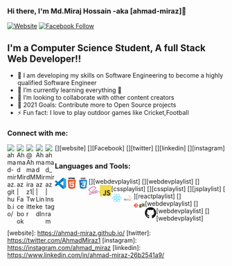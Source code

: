 ### Hi there, I'm Md.Miraj Hossain -aka [ahmad-miraz]👋
[![Website](https://ahmad-miraz.github.io/)](https://ahmad-miraz.github.io/)
[![Facebook Follow](https://www.facebook.com/ahmad.miraz.121/)](https://www.facebook.com/ahmad.miraz.121/)
## I'm a Computer Science Student, A full Stack Web Developer!!
- 🔭 I am developing my skills on Software Engineering to become a highly qualified Software Engineer 
- 🌱 I’m currently learning everything 🤣
- 👯 I’m looking to collaborate with other content creators
- 🥅 2021 Goals: Contribute more to Open Source projects
- ⚡ Fun fact: I love to play outdoor games like Cricket,Football
### Connect with me:
[<img align="left" alt="ahmad-miraz.github.io/" width="22px" src="https://ahmad-miraz.github.io/images/avatar.jpg" />][website]
[<img align="left" alt="Ahmad Miraz | Facebook" width="22px" src="https://cdn.jsdelivr.net/npm/simple-icons@v3/icons/facebook.svg" />][Facebook]
[<img align="left" alt="@AhmadMiraz1| Twitter" width="22px" src="https://cdn.jsdelivr.net/npm/simple-icons@v3/icons/twitter.svg" />][twitter]
[<img align="left" alt="Ahmad Miraz | LinkedIn" width="22px" src="https://cdn.jsdelivr.net/npm/simple-icons@v3/icons/linkedin.svg" />][linkedin]
[<img align="left" alt="ahmad_miraz | Instagram" width="22px" src="https://cdn.jsdelivr.net/npm/simple-icons@v3/icons/instagram.svg" />][instagram]
<br />
### Languages and Tools:
[<img align="left" alt="Visual Studio Code" width="26px" src="https://raw.githubusercontent.com/github/explore/80688e429a7d4ef2fca1e82350fe8e3517d3494d/topics/visual-studio-code/visual-studio-code.png" />][webdevplaylist]
[<img align="left" alt="HTML5" width="26px" src="https://raw.githubusercontent.com/github/explore/80688e429a7d4ef2fca1e82350fe8e3517d3494d/topics/html/html.png" />][webdevplaylist]
[<img align="left" alt="CSS3" width="26px" src="https://raw.githubusercontent.com/github/explore/80688e429a7d4ef2fca1e82350fe8e3517d3494d/topics/css/css.png" />][cssplaylist]
[<img align="left" alt="Sass" width="26px" src="https://raw.githubusercontent.com/github/explore/80688e429a7d4ef2fca1e82350fe8e3517d3494d/topics/sass/sass.png" />][cssplaylist]
[<img align="left" alt="JavaScript" width="26px" src="https://raw.githubusercontent.com/github/explore/80688e429a7d4ef2fca1e82350fe8e3517d3494d/topics/javascript/javascript.png" />][jsplaylist]
[<img align="left" alt="React" width="26px" src="https://raw.githubusercontent.com/github/explore/80688e429a7d4ef2fca1e82350fe8e3517d3494d/topics/react/react.png" />][reactplaylist]
[<img align="left" alt="MySQL" width="26px" src="https://raw.githubusercontent.com/github/explore/80688e429a7d4ef2fca1e82350fe8e3517d3494d/topics/mysql/mysql.png" />][webdevplaylist]
[<img align="left" alt="Git" width="26px" src="https://raw.githubusercontent.com/github/explore/80688e429a7d4ef2fca1e82350fe8e3517d3494d/topics/git/git.png" />][webdevplaylist]
[<img align="left" alt="GitHub" width="26px" src="https://raw.githubusercontent.com/github/explore/78df643247d429f6cc873026c0622819ad797942/topics/github/github.png" />][webdevplaylist]
<br />
<br />
[website]: https://ahmad-miraz.github.io/ 
[twitter]: https://twitter.com/AhmadMiraz1
[instagram]: https://instagram.com/ahmad_miraz
[linkedin]: https://www.linkedin.com/in/ahmad-miraz-26b2541a9/
